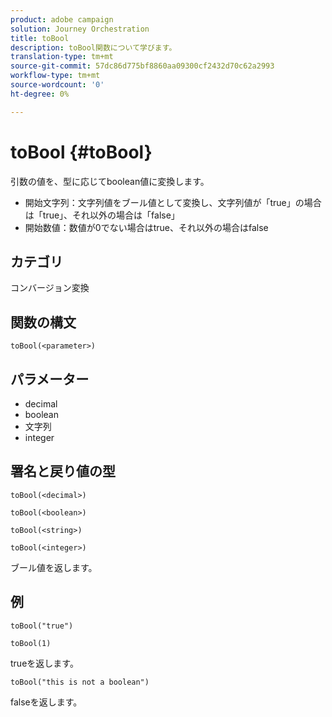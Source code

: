 ```yaml
---
product: adobe campaign
solution: Journey Orchestration
title: toBool
description: toBool関数について学びます。
translation-type: tm+mt
source-git-commit: 57dc86d775bf8860aa09300cf2432d70c62a2993
workflow-type: tm+mt
source-wordcount: '0'
ht-degree: 0%

---
```



# toBool {#toBool}

引数の値を、型に応じてboolean値に変換します。

* 開始文字列：文字列値をブール値として変換し、文字列値が「true」の場合は「true」、それ以外の場合は「false」
* 開始数値：数値が0でない場合はtrue、それ以外の場合はfalse

## カテゴリ

コンバージョン変換

## 関数の構文

`toBool(<parameter>)`

## パラメーター

* decimal
* boolean
* 文字列
* integer

## 署名と戻り値の型

`toBool(<decimal>)`

`toBool(<boolean>)`

`toBool(<string>)`

`toBool(<integer>)`

ブール値を返します。

## 例

`toBool("true")`

`toBool(1)`

trueを返します。

`toBool("this is not a boolean")`

falseを返します。
